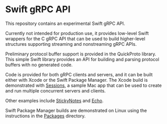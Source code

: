 # Swift gRPC API

This repository contains an experimental Swift gRPC API.

Currently not intended for production use, it provides low-level
Swift wrappers for the C gRPC API that can be used to build
higher-level structures supporting streaming and nonstreaming
gRPC APIs. 

Preliminary protocol buffer support is provided in the QuickProto
library. This simple Swift library provides an API for building and
parsing protocol buffers with no generated code.

Code is provided for both gRPC clients and servers,
and it can be built either with Xcode or the Swift Package Manager.
The Xcode build is demonstrated with [Sessions](Examples/Sessions), 
a sample Mac app that can be used to create and run multiple
concurrent servers and clients. 

Other examples include [StickyNotes](Examples/StickyNotes) and 
[Echo](Examples/Echo).

Swift Package Manager builds are demonstrated on Linux using 
the instructions in the [Packages](Packages) directory.



